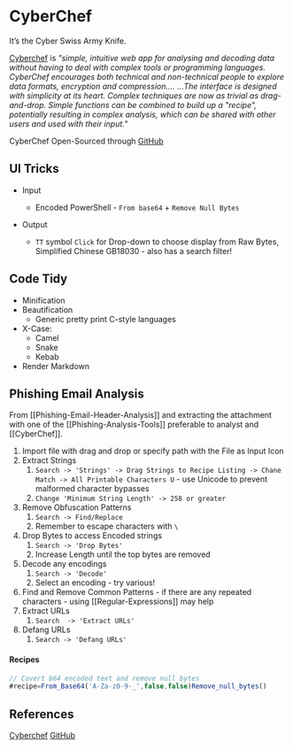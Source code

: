 # CyberChef

It’s the Cyber Swiss Army Knife.

[Cyberchef](https://cyberchef.org/) is *"simple, intuitive web app for analysing and decoding data without having to deal with complex tools or programming languages. CyberChef encourages both technical and non-technical people to explore data formats, encryption and compression....*
...*The interface is designed with simplicity at its heart. Complex techniques are now as trivial as drag-and-drop. Simple functions can be combined to build up a "recipe", potentially resulting in complex analysis, which can be shared with other users and used with their input."*

CyberChef Open-Sourced through [GitHub](https://github.com/gchq/CyberChef)

## UI Tricks

- Input
	- Encoded PowerShell - `From base64` + `Remove Null Bytes`

- Output 
	- `TT` symbol `Click` for Drop-down to choose display from Raw Bytes, Simplified Chinese GB18030 - also has a search filter! 

## Code Tidy

- Minification
- Beautification
	- Generic pretty print C-style languages
- X-Case: 
	- Camel
	- Snake
	- Kebab
- Render Markdown


## Phishing Email Analysis

From [[Phishing-Email-Header-Analysis]] and extracting the attachment with one of the [[Phishing-Analysis-Tools]] preferable to analyst and [[CyberChef]].

1. Import file with drag and drop or specify path with the File as Input Icon
2. Extract Strings
	1. `Search -> 'Strings' -> Drag Strings to Recipe Listing -> Chane Match -> All Printable Characters U` - use Unicode to prevent malformed character bypasses
	2. `Change 'Minimum String Length' -> 258 or greater`
3. Remove Obfuscation Patterns
	1. `Search -> Find/Replace`
	2. Remember to escape characters with `\`
4. Drop Bytes to access Encoded strings
	1. `Search -> 'Drop Bytes'`
	2. Increase Length until the top bytes are removed
5. Decode any encodings 
	1. `Search -> 'Decode'`
	2. Select an encoding - try various!
6. Find and Remove Common Patterns - if there are any repeated characters - using [[Regular-Expressions]] may help
7. Extract URLs
	1. `Search  -> 'Extract URLs'`
8. Defang URLs
	1. `Search -> 'Defang URLs'`

#### Recipes 


```js
// Covert b64 encoded text and remove null bytes
#recipe=From_Base64('A-Za-z0-9-_',false,false)Remove_null_bytes()


```

## References

[Cyberchef](https://cyberchef.org/)
[GitHub](https://github.com/gchq/CyberChef)
